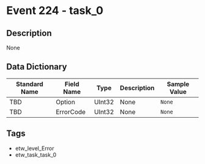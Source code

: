 # Event 224 - task_0

## Description
None

## Data Dictionary
|Standard Name|Field Name|Type|Description|Sample Value|
|---|---|---|---|---|
|TBD|Option|UInt32|None|`None`|
|TBD|ErrorCode|UInt32|None|`None`|

## Tags
* etw_level_Error
* etw_task_task_0